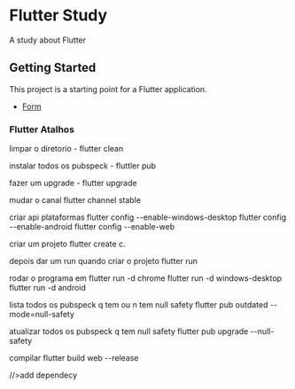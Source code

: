 # Flutter Study

A study about Flutter

## Getting Started

This project is a starting point for a Flutter application.

- [Form ](https://github.com/jfperondini/flutter_study/tree/master/form)




### Flutter Atalhos 
limpar o diretorio - flutter clean 

instalar todos os pubspeck - fluttler pub 

fazer um upgrade  - flutter upgrade

mudar o canal 
flutter channel stable

criar api plataformas
flutter config --enable-windows-desktop
flutter config --enable-android
flutter config --enable-web

criar um projeto 
flutter create c.

depois dar um run quando criar o projeto 
flutter run

rodar o programa em
flutter run -d chrome
flutter run -d windows-desktop
flutter run -d android

lista todos os pubspeck q tem ou n tem null safety
flutter pub outdated --mode=null-safety

atualizar todos os pubspeck q tem null safety
flutter pub upgrade --null-safety


compilar
flutter build web --release


//>add dependecy
